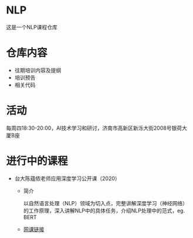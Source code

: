 # NLP
这是一个NLP课程仓库
# 仓库内容
- 往期培训内容及提纲
- 培训预告
- 相关代码
# 活动
每周四18:30-20:00，AI技术学习和研讨，济南市高新区新泺大街2008号银荷大厦B座
# 进行中的课程
- 台大陈蕴侬老师应用深度学习公开课（2020）
    - 简介

         以自然语言处理（NLP）领域为切入点，完整讲解深度学习（神经网络）的工作原理，深入讲解NLP中的具体任务，介绍NLP处理中的范式，eg. BERT
   - [网课链接](https://www.bilibili.com/video/BV1Mi4y1V7A1?p=5)
